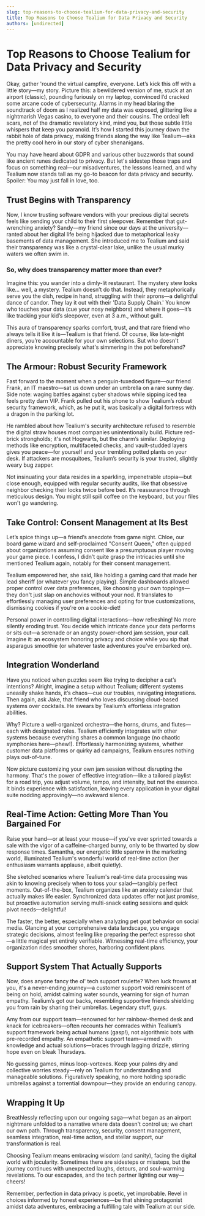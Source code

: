 ```yaml
---
slug: top-reasons-to-choose-tealium-for-data-privacy-and-security
title: Top Reasons to Choose Tealium for Data Privacy and Security
authors: [undirected]
---
```



# Top Reasons to Choose Tealium for Data Privacy and Security

Okay, gather 'round the virtual campfire, everyone. Let’s kick this off with a little story—my story. Picture this: a bewildered version of me, stuck at an airport (classic), pounding furiously on my laptop, convinced I’d cracked some arcane code of cybersecurity. Alarms in my head blaring the soundtrack of doom as I realized half my data was exposed, glittering like a nightmarish Vegas casino, to everyone and their cousins. The ordeal left scars, not of the dramatic revelatory kind, mind you, but those subtle little whispers that keep you paranoid. It’s how I started this journey down the rabbit hole of data privacy, making friends along the way like Tealium—aka the pretty cool hero in our story of cyber shenanigans.

You may have heard about GDPR and various other buzzwords that sound like ancient runes dedicated to privacy. But let's sidestep those traps and focus on something real—our misadventures, the lessons learned, and why Tealium now stands tall as my go-to beacon for data privacy and security. Spoiler: You may just fall in love, too.

## Trust Begins with Transparency

Now, I know trusting software vendors with your precious digital secrets feels like sending your child to their first sleepover. Remember that gut-wrenching anxiety? Sandy—my friend since our days at the university—ranted about her digital life being hijacked due to metaphorical leaky basements of data management. She introduced me to Tealium and said their transparency was like a crystal-clear lake, unlike the usual murky waters we often swim in.

### So, why does transparency matter more than ever?

Imagine this: you wander into a dimly-lit restaurant. The mystery stew looks like… well, a mystery. Tealium doesn’t do that. Instead, they metaphorically serve you the dish, recipe in hand, struggling with their aprons—a delightful dance of candor. They lay it out with their 'Data Supply Chain.' You know who touches your data (cue your nosy neighbors) and where it goes—it’s like tracking your kid’s sleepover, even at 3 a.m., without guilt.

This aura of transparency sparks comfort, trust, and that rare friend who always tells it like it is—Tealium is that friend. Of course, like late-night diners, you’re accountable for your own selections. But who doesn't appreciate knowing precisely what's simmering in the pot beforehand?

## The Armour: Robust Security Framework

Fast forward to the moment when a penguin-tuxedoed figure—our friend Frank, an IT maestro—sat us down under an umbrella on a rare sunny day. Side note: waging battles against cyber shadows while sipping iced tea feels pretty darn VIP. Frank pulled out his phone to show Tealium’s robust security framework, which, as he put it, was basically a digital fortress with a dragon in the parking lot.

He rambled about how Tealium's security architecture refused to resemble the digital straw houses most companies unintentionally build. Picture red-brick strongholds; it's not Hogwarts, but the charm’s similar. Deploying methods like encryption, multifaceted checks, and vault-studded layers gives you peace—for yourself and your trembling potted plants on your desk. If attackers are mosquitoes, Tealium’s security is your trusted, slightly weary bug zapper.

Not insinuating your data resides in a sparkling, impenetrable utopia—but close enough, equipped with regular security audits, like that obsessive neighbor checking their locks twice before bed. It’s reassurance through meticulous design. You might still spill coffee on the keyboard, but your files won't go wandering.

## Take Control: Consent Management at Its Best

Let’s spice things up—a friend’s anecdote from game night. Chloe, our board game wizard and self-proclaimed "Consent Queen," often quipped about organizations assuming consent like a presumptuous player moving your game piece. I confess, I didn’t quite grasp the intricacies until she mentioned Tealium again, notably for their consent management.

Tealium empowered her, she said, like holding a gaming card that made her lead sheriff (or whatever you fancy playing). Simple dashboards allowed proper control over data preferences, like choosing your own toppings—they don't just slap on anchovies without your nod. It translates to effortlessly managing user preferences and opting for true customizations, dismissing cookies if you’re on a cookie-diet!

Personal power in controlling digital interactions—how refreshing! No more silently eroding trust. You decide which intricate dance your data performs or sits out—a serenade or an angsty power-chord jam session, your call. Imagine it: an ecosystem honoring privacy and choice while you sip that asparagus smoothie (or whatever taste adventures you've embarked on).

## Integration Wonderland

Have you noticed when puzzles seem like trying to decipher a cat’s intentions? Alright, imagine a setup without Tealium; different systems uneasily shake hands, it’s chaos—cue our troubles, navigating integrations. Then again, ask Jake, that friend who loves discussing cloud-based systems over cocktails. He swears by Tealium’s effortless integration abilities.

Why? Picture a well-organized orchestra—the horns, drums, and flutes—each with designated roles. Tealium efficiently integrates with other systems because everything shares a common language (no chaotic symphonies here—phew!). Effortlessly harmonizing systems, whether customer data platforms or quirky ad campaigns, Tealium ensures nothing plays out-of-tune.

Now picture customizing your own jam session without disrupting the harmony. That's the power of effective integration—like a tailored playlist for a road trip, you adjust volume, tempo, and intensity, but not the essence. It binds experience with satisfaction, leaving every application in your digital suite nodding approvingly—no awkward silence.

## Real-Time Action: Getting More Than You Bargained For

Raise your hand—or at least your mouse—if you've ever sprinted towards a sale with the vigor of a caffeine-charged bunny, only to be thwarted by slow response times. Samantha, our energetic little sparrow in the marketing world, illuminated Tealium's wonderful world of real-time action (her enthusiasm warrants applause, albeit quietly).

She sketched scenarios where Tealium's real-time data processing was akin to knowing precisely when to toss your salad—tangibly perfect moments. Out-of-the-box, Tealium organizes like an anxiety calendar that actually makes life easier. Synchronized data updates offer not just promise, but proactive automation serving multi-snack eating sessions and quick pivot needs—delightful!

The faster, the better, especially when analyzing pet goat behavior on social media. Glancing at your comprehensive data landscape, you engage strategic decisions, almost feeling like preparing the perfect espresso shot—a little magical yet entirely verifiable. Witnessing real-time efficiency, your organization rides smoother shores, harboring confident plans.

## Support System That Actually Supports

Now, does anyone fancy the ol' tech support roulette? When luck frowns at you, it's a never-ending journey—a customer support void reminiscent of being on hold, amidst calming water sounds, yearning for sign of human empathy. Tealium’s got our backs, resembling supportive friends shielding you from rain by sharing their umbrellas. Legendary stuff, guys.

Amy from our support team—renowned for her rainbow-themed desk and knack for icebreakers—often recounts her comrades within Tealium’s support framework being actual humans (gasp!), not algorithmic bots with pre-recorded empathy. An empathetic support team—armed with knowledge and actual solutions—braces through lagging drizzle, stirring hope even on bleak Thursdays.

No guessing games, minus loop-vortexes. Keep your palms dry and collective worries steady—rely on Tealium for understanding and manageable solutions. Figuratively speaking, no more holding sporadic umbrellas against a torrential downpour—they provide an enduring canopy.

## Wrapping It Up

Breathlessly reflecting upon our ongoing saga—what began as an airport nightmare unfolded to a narrative where data doesn't control us; we chart our own path. Through transparency, security, consent management, seamless integration, real-time action, and stellar support, our transformation is real.

Choosing Tealium means embracing wisdom (and sanity), facing the digital world with jocularity. Sometimes there are sidesteps or missteps, but the journey continues with unexpected laughs, detours, and soul-warming revelations. To our escapades, and the tech partner lighting our way—cheers!

Remember, perfection in data privacy is poetic, yet improbable. Revel in choices informed by honest experiences—be that shining protagonist amidst data adventures, embracing a fulfilling tale with Tealium at our side.